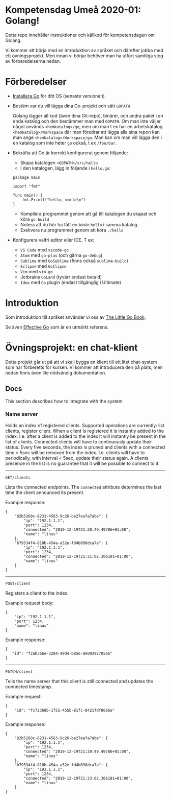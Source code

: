 # Kompetensdag Umeå 2020-01: Golang!

Detta repo innehåller instruktioner och källkod för kompetensdagen om Golang.

Vi kommer att börja med en introduktion av språket och därefter jobba med ett övningsprojekt. Men innan vi börjar behöver man ha utfört samtliga steg av förberedelserna nedan.

# Förberedelser

* [Installera Go][1] för ditt OS (senaste versionen)
* Bestäm var du vill lägga dina Go-projekt och sätt `GOPATH`

  Golang lägger all kod (även dina Git-repo), binärer, och andra paket i en enda katalog och den bestämmer man med `GOPATH`. Om man inte väljer något används `<hemkatalog>/go`, men om man t ex har en arbetskatalog `<hemkatalog>/Workspace` där man föredrar att lägga alla sina repon kan man ange `<hemkatalog>/Workspace/go`. Man kan om man vill lägga den i en katalog som inte heter `go` också, t ex `/foo/bar`.

* Bekräfta att Go är korrekt konfigurerat genom följande:

  * Skapa katalogen `<GOPATH>/src/hello`
  * I den katalogen, lägg in följande i `hello.go`:

  ```golang
  package main

  import "fmt"

  func main() {
      fmt.Printf("hello, world\n")
  }
  ```

  * Kompilera programmet genom att gå till katalogen du skapat och köra `go build`
  * Notera att du bör ha fått en binär `hello` i samma katalog
  * Exekvera nu programmet genom att köra `./hello`

* Konfigurera valfri editor eller IDE. T ex:

  * `VS Code` med `vscode-go`
  * `Atom` med `go-plus` (och gärna `go-debug`)
  * `Sublime` med `GoSublime` (finns också `sublime-build`)
  * `Eclipse` med `GoClipse`
  * `Vim` med `vim-go`
  * Jetbrains `GoLand` (tyvärr endast betald)
  * `Idea` med `Go` plugin (endast tillgänglig i Ultimate)

# Introduktion

Som introduktion till språket använder vi oss av [The Little Go Book][2].

Se även [Effective Go][3] som är en utmärkt referens.

# Övningsprojekt: en chat-klient

Detta projekt går ut på att vi skall bygga en klient till ett litet chat-system som har förberetts för kursen. Vi kommer att introducera den på plats, men nedan finns även lite nödvändig dokumentation.

## Docs

This section describes how to integrate with the system

### Name server
Holds an index of registered clients. Supported operations are currently: list clients, register client.
When a client is registered it is instantly added to the index. I.e. after a client is added to the index it will
instantly be present in the list of clients. Connected clients will have to continuously update their status.
Every five seconds, the index is pruned and clients with a connected time > 5sec will be removed from the index.
I.e. clients will have to periodically, with interval < 5sec, update their status again. A clients presence in the
list is no guarantee that it will be possible to connect to it.

---

`GET/clients`

Lists the connected endpoints. The `connected` attribute determines the last time the client announced its present.

Example response:
```
{
    "82b5268c-8231-4563-9c26-be27ea7a7abe": {
        "ip": "192.1.1.1",
        "port": 1234,
        "connected": "2019-12-19T21:20:49.49786+01:00",
        "name": "linus"
    },
    "b79534f4-810b-454a-a52e-fd4b098dca7a": {
        "ip": "192.1.1.1",
        "port": 1234,
        "connected": "2019-12-19T21:21:02.306181+01:00",
        "name": "linus"
    }
}
```

---

`POST/client`

Registers a client to the index.

Example request body:

```
{
    "ip": "192.1.1.1",
    "port": 1234,
    "name": "linus"
}
```

Example response:

```
{
   "id": "f2ab3b6e-3284-49d4-b856-8e0939270566"
}
```

---

`PATCH/client`

Tells the name server that this client is still connected and updates the
connected timestamp.

Example request:

```
{
    "id": "fc72368b-1f51-455b-81fc-0421fdf8666a"
}
```

Example response:

```
{
    "82b5268c-8231-4563-9c26-be27ea7a7abe": {
        "ip": "192.1.1.1",
        "port": 1234,
        "connected": "2019-12-19T21:20:49.49786+01:00",
        "name": "linus"
    },
    "b79534f4-810b-454a-a52e-fd4b098dca7a": {
        "ip": "192.1.1.1",
        "port": 1234,
        "connected": "2019-12-19T21:23:02.306181+01:00",
        "name": "linus"
    }
}
```

[1]: https://golang.org/dl/
[2]: https://github.com/karlseguin/the-little-go-book/blob/master/en/go.md
[3]: https://golang.org/doc/effective_go.html
